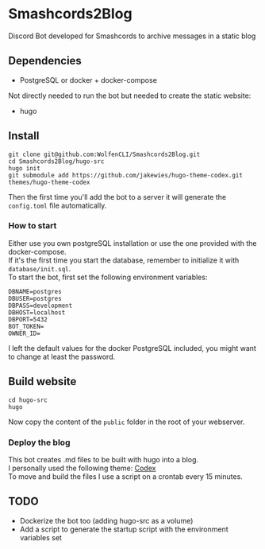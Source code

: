 # Smashcords2Blog
Discord Bot developed for Smashcords to archive messages in a static blog

## Dependencies
- PostgreSQL or docker + docker-compose

Not directly needed to run the bot but needed to create the static website:
- hugo

## Install
```
git clone git@github.com:WolfenCLI/Smashcords2Blog.git
cd Smashcords2Blog/hugo-src
hugo init
git submodule add https://github.com/jakewies/hugo-theme-codex.git themes/hugo-theme-codex
```
Then the first time you'll add the bot to a server it will generate the `config.toml` file automatically.

### How to start
Either use you own postgreSQL installation or use the one provided with the docker-compose.  
If it's the first time you start the database, remember to initialize it with `database/init.sql`.  
To start the bot, first set the following environment variables:
```
DBNAME=postgres
DBUSER=postgres
DBPASS=development
DBHOST=localhost
DBPORT=5432
BOT_TOKEN=
OWNER_ID=
```
I left the default values for the docker PostgreSQL included, you might want to change at least the password.

## Build website
```
cd hugo-src
hugo
```
Now copy the content of the `public` folder in the root of your webserver.

### Deploy the blog
This bot creates .md files to be built with hugo into a blog.  
I personally used the following theme: [Codex](https://themes.gohugo.io/hugo-theme-codex/)  
To move and build the files I use a script on a crontab every 15 minutes.

## TODO
- Dockerize the bot too (adding hugo-src as a volume)
- Add a script to generate the startup script with the environment variables set
